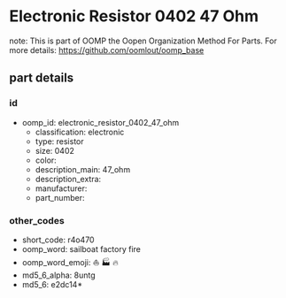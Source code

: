 # Electronic Resistor 0402 47 Ohm  

note: This is part of OOMP the Oopen Organization Method For Parts. For more details: https://github.com/oomlout/oomp_base

##  part details





### id
* oomp_id: electronic_resistor_0402_47_ohm
  * classification: electronic
  * type: resistor
  * size: 0402
  * color: 
  * description_main: 47_ohm
  * description_extra: 
  * manufacturer: 
  * part_number: 

### other_codes
* short_code: r4o470
* oomp_word: sailboat factory fire
* oomp_word_emoji: :sailboat: :factory: :fire:
* md5_6_alpha: 8untg
* md5_6: e2dc14* 